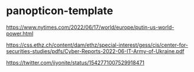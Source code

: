 # panopticon-template

https://www.nytimes.com/2022/06/17/world/europe/putin-us-world-power.html

https://css.ethz.ch/content/dam/ethz/special-interest/gess/cis/center-for-securities-studies/pdfs/Cyber-Reports-2022-06-IT-Army-of-Ukraine.pdf

https://twitter.com/iiyonite/status/1542771007529918471
